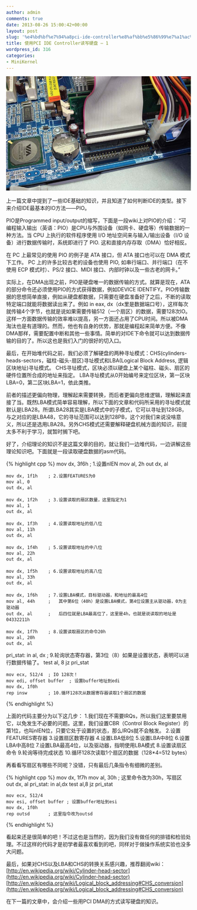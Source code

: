 ```yaml
---
author: admin
comments: true
date: 2013-08-26 15:00:42+00:00
layout: post
slug: '%e4%bd%bf%e7%94%a8pci-ide-controller%e8%af%bb%e5%86%99%e7%a1%ac%e7%9b%98-1'
title: 使用PCI IDE Controller读写硬盘 – 1
wordpress_id: 316
categories:
- MiniKernel
---
```


[![PIO_hd04](/uploads/2013/08/PIO_hd04.jpg)](/uploads/2013/08/PIO_hd04.jpg)

上一篇文章中提到了一些IDE基础的知识，并且知道了如何判断IDE的类型。接下来介绍IDE最基本的IO方法——PIO。

PIO是Programmed input/output的缩写，下面是一段wiki上对PIO的介绍：
“可编程输入输出（英语：PIO）是CPU与外围设备（如网卡、硬盘等）传输数据的一种方法。当 CPU 上执行的软件程序使用 I/O 地址空间来与输入/输出设备（I/O 设备）进行数据传输时，系统即进行了 PIO. 这和直接内存存取（DMA）恰好相反。

在 PC 上最常见的使用 PIO 的例子是 ATA 接口，但 ATA 接口也可以在 DMA 模式下工作。 PC 上的许多比较古老的设备也使用 PIO, 如串行端口、并行端口（在不使用 ECP 模式时）、PS/2 接口、MIDI 接口、内部时钟以及一些古老的网卡。”

实际上，在DMA出现之前，PIO是硬盘唯一的数据传输的方式。就算是现在，ATA的部分命令还必须使用PIO的方式获得数据，例如DEVICE IDENTIFY。PIO传输数据的思想简单直接，例如从硬盘都数据，只需要在硬盘准备好了之后，不断的读取特定端口就能将数据读出来了。例如 in eax, dx（dx里是数据端口号），这样每次就传输4个字节，也就是说如果需要传输512（一个扇区）的数据，需要128次IO。这样一方面数据传输的效率难以提高，另一方面还占用了CPU时间。所以被DMA淘汰也是有道理的。然而，他也有自身的优势，那就是编程起来简单方便。不像DMA那样，需要配置中断和其他一些事情。简单的对IDE下命令就可以达到数据传输的目的了。所以这也是我们入门的很好的切入口。

最后，在开始堆代码之前，我们必须了解硬盘的两种寻址模式：CHS(cylinders-heads-sectors，磁柱-磁头-扇区)寻址模式和LBA(Logical Block Address, 逻辑区块地址)寻址模式。
CHS寻址模式，区块必须以硬盘上某个磁柱、磁头、扇区的硬件位置所合成的地址来指定。
LBA寻址模式从0开始编号来定位区块，第一区块LBA=0，第二区块LBA=1，依此类推。

前者的描述更偏向物理，理解起来需要转换，而后者更偏向思维逻辑，理解起来直接了当。既然LBA模式简单容易理解，所以下面的文章和代码所采用的寻址模式就默认是LBA28。所谓LBA28其实是LBA模式中的子模式，它可以寻址到128GB，与之对应的是LBA48，它的寻址范围可以达到128PB，这个对我们来说没啥意义，所以还是选用LBA28。另外CHS模式还需要解释硬盘机械方面的知识，前提太多不利于学习，就暂时搁下吧。

好了，介绍理论的知识不是这篇文章的目的，就让我们一边堆代码，一边讲解这些理论知识吧。下面就是一段读取硬盘数据的asm代码。


{% highlight cpp %}
    mov dx, 3f6h    ; 1.设置nIEN
    mov al, 2h
    out dx, al
    
    mov dx, 1f1h    ; 2.设置FEATURES为0
    mov al, 0
    out dx, al
        
    mov dx, 1f2h    ; 3.设置读取的扇区数量，这里指定为1
    mov al, 1
    out dx, al
        
    mov dx, 1f3h    ; 4.设置读取地址的低八位
    mov al, 11h
    out dx, al
        
    mov dx, 1f4h    ; 5.设置读取地址的中八位
    mov al, 22h
    out dx, al
        
    mov dx, 1f5h    ; 6.设置读取地址的高八位
    mov al, 33h
    out dx, al
    
    mov dx, 1f6h    ; 7.设置LBA模式，目标驱动器，和地址的最高4位
    mov al, 44h     ;   其中第6位（40h）是设置LBA模式，第4位设置主从驱动器，0为主驱动器
    out dx, al      ;   后四位就是LBA最高位了，这里是4h，也就是说读取的地址是04332211h
        
    mov dx, 1f7h    ; 8.设置读取扇区的命令20h
    mov al, 20h
    out dx, al
pri_stat:
    in al, dx       ; 9.轮询状态寄存器，第3位（8）如果是设置状态，表明可以进行数据传输了。
    test al, 8
    jz pri_stat
         
    mov ecx, 512/4  ; IO 128次！
    mov edi, offset buffer  ; 设置buffer地址到edi
    mov dx, 1f0h
    rep insw        ; 10.循环128次从数据寄存器读取1个扇区的数据
 {% endhighlight %}

上面的代码主要分为以下这几步：
1.我们现在不需要IRQs，所以我们这里要禁用它，以免发生不必要的问题。这里，我们设置CBR（Control Block Register）的第1位，也叫nIEN位，只要它处于设置的状态，那么IRQs就不会触发。
2.设置FEATURES寄存器
3.设置扇区数寄存器
4.设置LBA低8位
5.设置LBA中8位
6.设置LBA中高8位
7.设置LBA最高4位，以及驱动器，指明使用LBA模式
8.设置读扇区命令
9.轮询等待完成状态
10.循环128次读取1个扇区的数据（128*4=512 bytes）

再看看写扇区有哪些不同呢？没错，只有最后几条指令有细微的差别。


{% highlight cpp %}
    mov dx, 1f7h
    mov al, 30h     ; 这里命令改为30h，写扇区
    out dx, al
pri_stat:
    in al,dx
    test al,8
    jz pri_stat
    
    mov ecx, 512/4
    mov esi, offset buffer ; 设置buffer地址到esi
    mov dx, 1f0h
    rep outsd       ; 这里指令改为outsd
 {% endhighlight %}

看起来还是很简单的吧！不过这也是当然的，因为我们没有做任何的排错和检验处理。不过这样的代码才是初学者最喜欢看到的吧，同样对于做操作系统实验也没多大问题。

最后，如果对CHS以及LBA和CHS的转换关系感兴趣，推荐翻阅wiki：
[http://en.wikipedia.org/wiki/Cylinder-head-sector](http://en.wikipedia.org/wiki/Cylinder-head-sector)
[http://en.wikipedia.org/wiki/Logical_block_addressing#CHS_conversion](http://en.wikipedia.org/wiki/Logical_block_addressing#CHS_conversion)

在下一篇的文章中，会介绍一些用PCI DMA的方式读写硬盘的知识。

